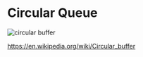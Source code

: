 # Circular Queue

![circular buffer](https://upload.wikimedia.org/wikipedia/commons/thumb/b/b7/Circular_buffer.svg/200px-Circular_buffer.svg.png)

https://en.wikipedia.org/wiki/Circular_buffer
